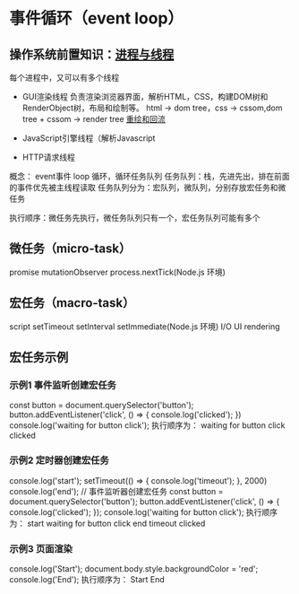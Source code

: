 # 事件循环（event loop）

## 操作系统前置知识：[进程与线程](../操作系统相关/进程与线程.md)

每个进程中，又可以有多个线程

- GUI渲染线程
  负责渲染浏览器界面，解析HTML，CSS，构建DOM树和RenderObject树，布局和绘制等。
  html -> dom tree，css -> cssom,dom tree + cssom -> render tree
  [重绘和回流](重绘和回流.md)

- JavaScript引擎线程（解析Javascript

- HTTP请求线程

概念： event事件 loop 循环，循环任务队列
任务队列：栈，先进先出，排在前面的事件优先被主线程读取
任务队列分为：宏队列，微队列，分别存放宏任务和微任务

执行顺序：微任务先执行，微任务队列只有一个，宏任务队列可能有多个

## 微任务（micro-task）

promise
mutationObserver
process.nextTick(Node.js 环境)

## 宏任务（macro-task）

script
setTimeout
setInterval
setImmediate(Node.js 环境)
I/O
UI rendering

## 宏任务示例

### 示例1 事件监听创建宏任务

const button = document.querySelector('button');
button.addEventListener('click', () => {
  console.log('clicked');
})
console.log('waiting for button click');
执行顺序为：
waiting for button click
clicked

### 示例2 定时器创建宏任务

console.log('start');
setTimeout(() => {
  console.log('timeout');
}, 2000)
console.log('end');
// 事件监听器创建宏任务
const button = document.querySelector('button');
button.addEventListener('click', () => {
  console.log('clicked');
});
console.log('waiting for button click');
执行顺序为：
start
waiting for button click
end
timeout
clicked

### 示例3 页面渲染

console.log('Start');
document.body.style.backgroundColor = 'red';
console.log('End');
执行顺序为：
Start
End
